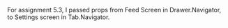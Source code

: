 For assignment 5.3, I passed props from Feed Screen in Drawer.Navigator, to Settings screen in Tab.Navigator.